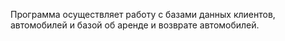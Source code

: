 Программа осуществляет работу с базами данных клиентов, автомобилей и базой об аренде и возврате автомобилей.
